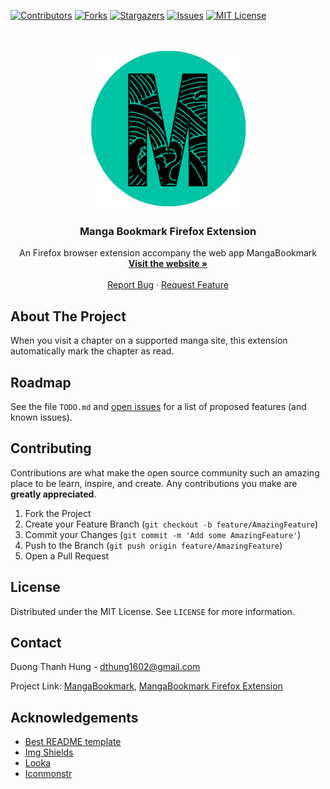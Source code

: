 <!-- README template from https://github.com/dthung1602/mangabookmark-fifefox-extension -->


[![Contributors][contributors-shield]][contributors-url]
[![Forks][forks-shield]][forks-url]
[![Stargazers][stars-shield]][stars-url]
[![Issues][issues-shield]][issues-url]
[![MIT License][license-shield]][license-url]

<!-- PROJECT LOGO -->
<br />
<p align="center">
  <a href="https://github.com/dthung1602/MangaBookmark">
    <img src="https://raw.githubusercontent.com/dthung1602/MangaBookmark/master/logo.png" alt="MB" width="251" height="256">
  </a>

<h3 align="center">Manga Bookmark Firefox Extension</h3>

  <p align="center">
    An Firefox browser extension accompany the web app MangaBookmark
    <br />
    <a href="https://mangabookmark.herokuapp.com/"><strong>Visit the website »</strong></a>
    <br />
    <br />
    <a href="https://github.com/dthung1602/mangabookmark-fifefox-extension/issues">Report Bug</a>
    ·
    <a href="https://github.com/dthung1602/mangabookmark-fifefox-extension/issues">Request Feature</a>
  </p>
</p>


<!-- ABOUT THE PROJECT -->
## About The Project

When you visit a chapter on a supported manga site, this extension automatically mark the chapter as read.

<!-- ROADMAP -->
## Roadmap

See the file `TODO.md` and [open issues](https://github.com/dthung1602/mangabookmark-fifefox-extension/issues) for a list of proposed features (and known issues).



<!-- CONTRIBUTING -->
## Contributing

Contributions are what make the open source community such an amazing place to be learn, inspire, and create. Any contributions you make are **greatly appreciated**.

1. Fork the Project
2. Create your Feature Branch (`git checkout -b feature/AmazingFeature`)
3. Commit your Changes (`git commit -m 'Add some AmazingFeature'`)
4. Push to the Branch (`git push origin feature/AmazingFeature`)
5. Open a Pull Request



<!-- LICENSE -->
## License

Distributed under the MIT License. See `LICENSE` for more information.



<!-- CONTACT -->
## Contact

Duong Thanh Hung - [dthung1602@gmail.com](mailto:dthung1602@gmail.com)

Project Link: [MangaBookmark](https://github.com/dthung1602/MangaBookmark),
[MangaBookmark Firefox Extension](https://github.com/dthung1602/mangabookmark-fifefox-extension)



<!-- ACKNOWLEDGEMENTS -->
## Acknowledgements
* [Best README template](https://github.com/othneildrew/Best-README-Template)
* [Img Shields](https://shields.io)
* [Looka](https://looka.com/)
* [Iconmonstr](https://iconmonstr.com/)






<!-- MARKDOWN LINKS & IMAGES -->
<!-- https://www.markdownguide.org/basic-syntax/#reference-style-links -->
[contributors-shield]: https://img.shields.io/github/contributors/dthung1602/mangabookmark-fifefox-extension.svg?style=flat-square
[contributors-url]: https://github.com/dthung1602/mangabookmark-fifefox-extension/graphs/contributors
[forks-shield]: https://img.shields.io/github/forks/dthung1602/mangabookmark-fifefox-extension.svg?style=flat-square
[forks-url]: https://github.com/dthung1602/mangabookmark-fifefox-extension/network/members
[stars-shield]: https://img.shields.io/github/stars/dthung1602/mangabookmark-fifefox-extension.svg?style=flat-square
[stars-url]: https://github.com/dthung1602/mangabookmark-fifefox-extension/stargazers
[issues-shield]: https://img.shields.io/github/issues/dthung1602/mangabookmark-fifefox-extension.svg?style=flat-square
[issues-url]: https://github.com/dthung1602/mangabookmark-fifefox-extension/issues
[license-shield]: https://img.shields.io/github/license/dthung1602/mangabookmark-fifefox-extension.svg?style=flat-square
[license-url]: https://github.com/dthung1602/mangabookmark-fifefox-extension/blob/master/LICENSE
